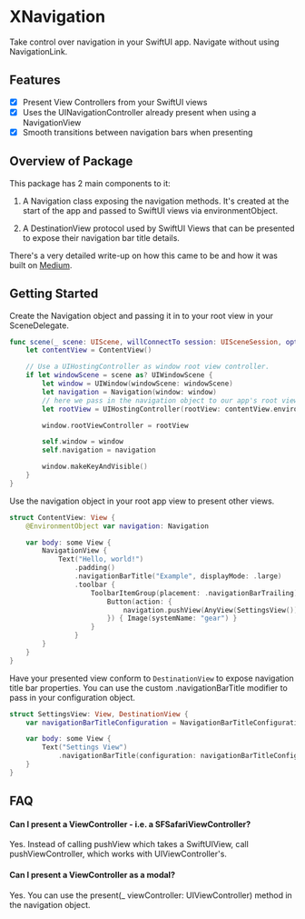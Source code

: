# XNavigation

Take control over navigation in your SwiftUI app. Navigate without using NavigationLink.

## Features
- [x] Present View Controllers from your SwiftUI views
- [x] Uses the UINavigationController already present when using a NavigationView
- [x] Smooth transitions between navigation bars when presenting

## Overview of Package
This package has 2 main components to it:
1. A Navigation class exposing the navigation methods.
It's created at the start of the app and passed to SwiftUI views via environmentObject.

2. A DestinationView protocol used by SwiftUI Views that can be presented to expose their navigation bar title details.

There's a very detailed write-up on how this came to be and how it was built on [Medium]().

## Getting Started

Create the Navigation object and passing it in to your root view in your SceneDelegate.

```swift
func scene(_ scene: UIScene, willConnectTo session: UISceneSession, options connectionOptions: UIScene.ConnectionOptions) {
    let contentView = ContentView()

    // Use a UIHostingController as window root view controller.
    if let windowScene = scene as? UIWindowScene {
        let window = UIWindow(windowScene: windowScene)
        let navigation = Navigation(window: window)
        // here we pass in the navigation object to our app's root view.
        let rootView = UIHostingController(rootView: contentView.environmentObject(navigation))

        window.rootViewController = rootView

        self.window = window
        self.navigation = navigation

        window.makeKeyAndVisible()
    }
}
```

Use the navigation object in your root app view to present other views.

```swift
struct ContentView: View {
    @EnvironmentObject var navigation: Navigation

    var body: some View {
        NavigationView {
            Text("Hello, world!")
                .padding()
                .navigationBarTitle("Example", displayMode: .large)
                .toolbar {
                    ToolbarItemGroup(placement: .navigationBarTrailing) {
                        Button(action: {
                            navigation.pushView(AnyView(SettingsView()), animated: true)
                        }) { Image(systemName: "gear") }
                    }
                }
        }
    }
}
```

Have your presented view conform to `DestinationView` to expose navigation title bar properties.
You can use the custom .navigationBarTitle modifier to pass in your configuration object.

```swift
struct SettingsView: View, DestinationView {
    var navigationBarTitleConfiguration = NavigationBarTitleConfiguration(title: "Settings", displayMode: .inline)

    var body: some View {
        Text("Settings View")
            .navigationBarTitle(configuration: navigationBarTitleConfiguration)
    }
}
```

## FAQ

#### Can I present a ViewController - i.e. a SFSafariViewController?
Yes. Instead of calling pushView which takes a SwiftUIView, call pushViewController, which works with UIViewController's.

#### Can I present a ViewController as a modal?
Yes. You can use the present(_ viewController: UIViewController) method in the navigation object.

